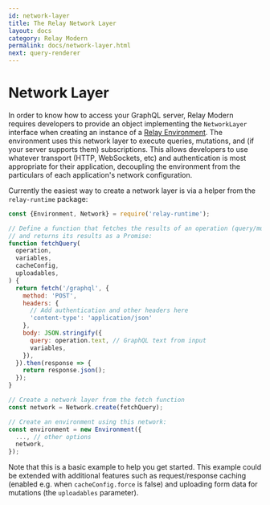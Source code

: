 ```yaml
---
id: network-layer
title: The Relay Network Layer
layout: docs
category: Relay Modern
permalink: docs/network-layer.html
next: query-renderer
---
```


# Network Layer

In order to know how to access your GraphQL server, Relay Modern requires developers to provide an object implementing the `NetworkLayer` interface when creating an instance of a [Relay Environment](environment.html). The environment uses this network layer to execute queries, mutations, and (if your server supports them) subscriptions. This allows developers to use whatever transport (HTTP, WebSockets, etc) and authentication is most appropriate for their application, decoupling the environment from the particulars of each application's network configuration.

Currently the easiest way to create a network layer is via a helper from the `relay-runtime` package:

```javascript
const {Environment, Network} = require('relay-runtime');

// Define a function that fetches the results of an operation (query/mutation/etc)
// and returns its results as a Promise:
function fetchQuery(
  operation,
  variables,
  cacheConfig,
  uploadables,
) {
  return fetch('/graphql', {
    method: 'POST',
    headers: {
      // Add authentication and other headers here
      'content-type': 'application/json'
    },
    body: JSON.stringify({
      query: operation.text, // GraphQL text from input
      variables,
    }),
  }).then(response => {
    return response.json();
  });
}

// Create a network layer from the fetch function
const network = Network.create(fetchQuery);

// Create an environment using this network:
const environment = new Environment({
  ..., // other options
  network,
});
```

Note that this is a basic example to help you get started. This example could be extended with additional features such as request/response caching (enabled e.g. when `cacheConfig.force` is false) and uploading form data for mutations (the `uploadables` parameter).

